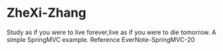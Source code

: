 # ZheXi-Zhang
Study as if you were to live forever,live as if you were to die tomorrow.
A simple SpringMVC example. 
Reference EverNote-SpringMVC-20
